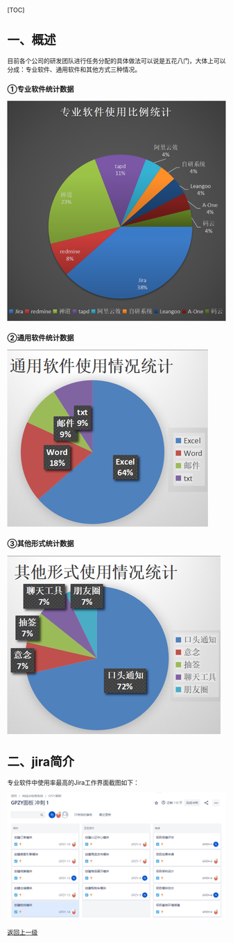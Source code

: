 [TOC]

# 一、概述

目前各个公司的研发团队进行任务分配的具体做法可以说是五花八门，大体上可以分成：专业软件、通用软件和其他方式三种情况。



### ①专业软件统计数据

![images](images/013.png)



### ②通用软件统计数据

![images](images/014.png)



### ③其他形式统计数据

![images](images/015.png)



# 二、jira简介

专业软件中使用率最高的Jira工作界面截图如下：

![images](images/016.png)

[返回上一级](../index.html)